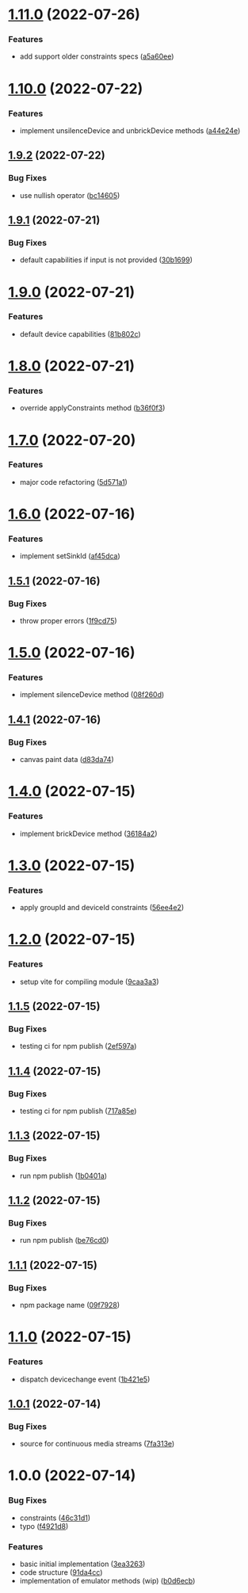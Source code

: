 # [1.11.0](https://github.com/dyte-in/device-emulator/compare/v1.10.0...v1.11.0) (2022-07-26)


### Features

* add support older constraints specs ([a5a60ee](https://github.com/dyte-in/device-emulator/commit/a5a60ee6cc95ebf1c602dd5f278bb400b60717b3))

# [1.10.0](https://github.com/dyte-in/device-emulator/compare/v1.9.2...v1.10.0) (2022-07-22)


### Features

* implement unsilenceDevice and unbrickDevice methods ([a44e24e](https://github.com/dyte-in/device-emulator/commit/a44e24e59e2948c2dc294505e9b9bcdaffcd0018))

## [1.9.2](https://github.com/dyte-in/device-emulator/compare/v1.9.1...v1.9.2) (2022-07-22)


### Bug Fixes

* use nullish operator ([bc14605](https://github.com/dyte-in/device-emulator/commit/bc14605e9cfb8469b151fee42892756ebd55ec9e))

## [1.9.1](https://github.com/dyte-in/device-emulator/compare/v1.9.0...v1.9.1) (2022-07-21)


### Bug Fixes

* default capabilities if input is not provided ([30b1699](https://github.com/dyte-in/device-emulator/commit/30b16995319d336de42e985f31dfbec527f69a13))

# [1.9.0](https://github.com/dyte-in/device-emulator/compare/v1.8.0...v1.9.0) (2022-07-21)


### Features

* default device capabilities ([81b802c](https://github.com/dyte-in/device-emulator/commit/81b802c8b42f943bc9758fcb4d50098958c49e9b))

# [1.8.0](https://github.com/dyte-in/device-emulator/compare/v1.7.0...v1.8.0) (2022-07-21)


### Features

* override applyConstraints method ([b36f0f3](https://github.com/dyte-in/device-emulator/commit/b36f0f3a48eb1c45693e43c98eac51ad264d085e))

# [1.7.0](https://github.com/dyte-in/device-emulator/compare/v1.6.0...v1.7.0) (2022-07-20)


### Features

* major code refactoring ([5d571a1](https://github.com/dyte-in/device-emulator/commit/5d571a1e20142df9692e9501091d293b66baf8bd))

# [1.6.0](https://github.com/dyte-in/device-emulator/compare/v1.5.1...v1.6.0) (2022-07-16)


### Features

* implement setSinkId ([af45dca](https://github.com/dyte-in/device-emulator/commit/af45dca3a790e9bc772bc59bc5d4effd8986653a))

## [1.5.1](https://github.com/dyte-in/device-emulator/compare/v1.5.0...v1.5.1) (2022-07-16)


### Bug Fixes

* throw proper errors ([1f9cd75](https://github.com/dyte-in/device-emulator/commit/1f9cd7576f6c768f0c4c0ad0dd2f9d6d33cbe3c2))

# [1.5.0](https://github.com/dyte-in/device-emulator/compare/v1.4.1...v1.5.0) (2022-07-16)


### Features

* implement silenceDevice method ([08f260d](https://github.com/dyte-in/device-emulator/commit/08f260d9c98ed0e448e10a1003cd4d6fa32cf957))

## [1.4.1](https://github.com/dyte-in/device-emulator/compare/v1.4.0...v1.4.1) (2022-07-16)


### Bug Fixes

* canvas paint data ([d83da74](https://github.com/dyte-in/device-emulator/commit/d83da7438fab47598162183e62f0f1c8919227a1))

# [1.4.0](https://github.com/dyte-in/device-emulator/compare/v1.3.0...v1.4.0) (2022-07-15)


### Features

* implement brickDevice method ([36184a2](https://github.com/dyte-in/device-emulator/commit/36184a2cd918c57a183e5bace4b64c02a897c349))

# [1.3.0](https://github.com/dyte-in/device-emulator/compare/v1.2.0...v1.3.0) (2022-07-15)


### Features

* apply groupId and deviceId constraints ([56ee4e2](https://github.com/dyte-in/device-emulator/commit/56ee4e2cb2e836eb73124e2a289a32d0aaf02fe4))

# [1.2.0](https://github.com/dyte-in/device-emulator/compare/v1.1.5...v1.2.0) (2022-07-15)


### Features

* setup vite for compiling module ([9caa3a3](https://github.com/dyte-in/device-emulator/commit/9caa3a372d2a57918dfb01556ecc2a2fe9c73d84))

## [1.1.5](https://github.com/dyte-in/device-emulator/compare/v1.1.4...v1.1.5) (2022-07-15)


### Bug Fixes

* testing ci for npm publish ([2ef597a](https://github.com/dyte-in/device-emulator/commit/2ef597a204ee908628ec59214952fa62b6403f94))

## [1.1.4](https://github.com/dyte-in/device-emulator/compare/v1.1.3...v1.1.4) (2022-07-15)


### Bug Fixes

* testing ci for npm publish ([717a85e](https://github.com/dyte-in/device-emulator/commit/717a85e6438f6e6caa5f0cd2d59f3c694e1eedaf))

## [1.1.3](https://github.com/dyte-in/device-emulator/compare/v1.1.2...v1.1.3) (2022-07-15)


### Bug Fixes

* run npm publish ([1b0401a](https://github.com/dyte-in/device-emulator/commit/1b0401a2385a721f26137d94188fb561481dae7d))

## [1.1.2](https://github.com/dyte-in/device-emulator/compare/v1.1.1...v1.1.2) (2022-07-15)


### Bug Fixes

* run npm publish ([be76cd0](https://github.com/dyte-in/device-emulator/commit/be76cd04e638a35c78c4d217b43dfa4ee30779a1))

## [1.1.1](https://github.com/dyte-in/device-emulator/compare/v1.1.0...v1.1.1) (2022-07-15)


### Bug Fixes

* npm package name ([09f7928](https://github.com/dyte-in/device-emulator/commit/09f79283feb34711afec550c4ad127ebb543bdd6))

# [1.1.0](https://github.com/dyte-in/device-emulator/compare/v1.0.1...v1.1.0) (2022-07-15)


### Features

* dispatch devicechange event ([1b421e5](https://github.com/dyte-in/device-emulator/commit/1b421e50a73ceb3d50f3ed1ca89d57345d1beed9))

## [1.0.1](https://github.com/dyte-in/device-emulator/compare/v1.0.0...v1.0.1) (2022-07-14)


### Bug Fixes

* source for continuous media streams ([7fa313e](https://github.com/dyte-in/device-emulator/commit/7fa313eeca56c51eee7bba04bbcf7379779c5de0))

# 1.0.0 (2022-07-14)


### Bug Fixes

* constraints ([46c31d1](https://github.com/dyte-in/device-emulator/commit/46c31d1d7626e81ba4cfacd001ed694f1c5120ea))
* typo ([f4921d8](https://github.com/dyte-in/device-emulator/commit/f4921d8379bf28f35de15ad71b3f380be933adcf))


### Features

* basic initial implementation ([3ea3263](https://github.com/dyte-in/device-emulator/commit/3ea32638da6a20e802fc14e335e6c261705cf558))
* code structure ([91da4cc](https://github.com/dyte-in/device-emulator/commit/91da4cc35c3dc1a9f5449e77109040d011e27042))
* implementation of emulator methods (wip) ([b0d6ecb](https://github.com/dyte-in/device-emulator/commit/b0d6ecb779c0411f44b5c2bc1c810f9814cafe75))
